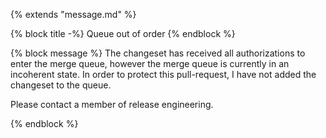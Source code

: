 {% extends "message.md" %}

{% block title -%}
Queue out of order
{% endblock %}

{% block message %}
The changeset has received all authorizations to enter the merge queue,
however the merge queue is currently in an incoherent state. In order
to protect this pull-request, I have not added the changeset to the
queue.

Please contact a member of release engineering.

{% endblock %}
